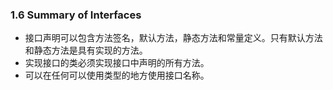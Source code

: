 ### 1.6 Summary of Interfaces

- 接口声明可以包含方法签名，默认方法，静态方法和常量定义。只有默认方法和静态方法是具有实现的方法。
- 实现接口的类必须实现接口中声明的所有方法。
- 可以在任何可以使用类型的地方使用接口名称。
